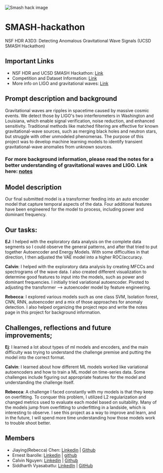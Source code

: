 ![Smash hack image](https://indico.cern.ch/event/1489401/logo-3797433634.png)
# SMASH-hackathon
NSF HDR A3D3: Detecting Anomalous Gravitational Wave Signals (UCSD SMASH Hackathon)

## Important Links 
* NSF HDR and UCSD SMASH Hackathon: [Link](https://indico.cern.ch/event/1489401/)
* Competition and Dataset Information: [Link](https://www.codabench.org/competitions/2626/)
* More info on LIGO and gravitational waves: [Link](https://www.ligo.caltech.edu/page/ligo-gw-interferometer)

## Prompt description and background 
Gravitational waves are ripples in spacetime caused by massive cosmic events. We detect those by LIGO's two interferometers in Washington and Louisiana, which enable signal verification, noise reduction, and enhanced sensitivity.
Traditional methods like matched filtering are effective for known gravitational-wave sources, such as merging black holes and neutron stars, but struggle with other unmodeled phenomenas. The purpose of this project was 
 to develop machine learning models to identify transient gravitational-wave anomalies from unknown sources. 

### For more background information, please read the notes for a better understanding of gravitational waves and LIGO. Link here: [notes](notes.md) 

## Model description 
Our final submitted model is a transformer feeding into an auto encoder model that capture temporal aspects of the data. Four additional features have been engineered for the model to process, including power and dominant frequency. 

## Our tasks: 
**EJ**: I helped with the exploratory data analysis on the complete data segments so I could observe the general patterns, and after that tried to put together Autoencoder and Energy Models. With some difficulties in that direction, I then adjusted the VAE model into a higher ROC/accuracy.

**Calvin**: I helped with the exploratory data analysis by creating MFCCs and spectrograms of the wave data. I also created different visualization to determine good features to input into the models, such as power and dominant frequencies. I initially tried variational autoencoder. Pivoted to adjusting the transformer --> autoencoder model by feature engineering. 

**Rebecca**: I explored various models such as one class SVM, Isolation forest, CNN, RNN, autoencoder and a mix of those approaches for anomaly detection. I also helped organizing the project repo and write the notes page in this project for background information. 

## Challenges, reflections and future improvements; 
**Ej**: I learned a lot about types of ml models and encoders, and the main difficulty was trying to understand the challenge premise and putting the model into the correct format. 

**Calvin**: I learned about how different ML models worked like variational autoencoders and how to train a ML model on time-series data. Some challenges include figuring out appropriate features for the model and understanding the challenge itself. 

**Rebecca**: A challenge I faced constantly with my models is that they keep on overfitting. To conquer this problem, I utilized L2 regularization and changed metrics used to evaluate each model based on suitability. Many of the models jump from overfitting to underfitting in a landside, which is interesting to observe. I see this project as a way to improve and learn, and in the future, I will spend more time understanding how those models work to trouble shoot better. 


## Members
* Jiaying(Rebecca) Chen: [Linkedin](https://www.linkedin.com/in/jiaying-chen01/) | [Github](https://github.com/rcwoshimao) 
* Ernest Ibarolle: [Linkedin](https://www.linkedin.com/in/ernest-ibarolle) | [github]("https://github.com/eibarolle) 
* Calvin Nguyen: [Linkedin](https://www.linkedin.com/in/calvin-nguyen-data/) | [Github](https://github.com/Neniflight)
* Siddharth Vyasabattu: [LinkedIn](https://www.linkedin.com/in/siddharth-vyasabattu) | [GitHub](https://github.com/eliteapex)
